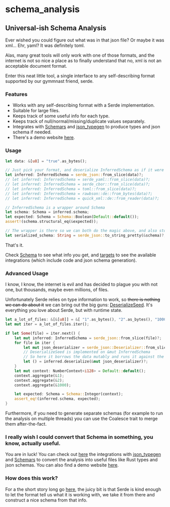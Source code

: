 # schema_analysis

## Universal-ish Schema Analysis

Ever wished you could figure out what was in that json file? Or maybe it was xml... Ehr, yaml?
It was definitely toml.

Alas, many great tools will only work with one of those formats, and the internet is not so
nice a place as to finally understand that no, xml is not an acceptable document format.

Enter this neat little tool, a single interface to any self-describing format supported by
our gymmnast friend, serde.

### Features

- Works with any self-describing format with a Serde implementation.
- Suitable for large files.
- Keeps track of some useful info for each type.
- Keeps track of null/normal/missing/duplicate values separately.
- Integrates with [Schemars](https://github.com/GREsau/schemars) and 
  [json_typegen](https://github.com/evestera/json_typegen) to produce types and json schema if needed.
- There's a demo website [here](https://schema-analysis.com/).

### Usage

```rust
let data: &[u8] = "true".as_bytes();

// Just pick your format, and deserialize InferredSchema as if it were a normal type.
let inferred: InferredSchema = serde_json::from_slice(data)?;
// let inferred: InferredSchema = serde_yaml::from_slice(data)?;
// let inferred: InferredSchema = serde_cbor::from_slice(data)?;
// let inferred: InferredSchema = toml::from_slice(data)?;
// let inferred: InferredSchema = rawbson::de::from_bytes(data)?;
// let inferred: InferredSchema = quick_xml::de::from_reader(data)?;

// InferredSchema is a wrapper around Schema
let schema: Schema = inferred.schema;
let expected: Schema = Schema::Boolean(Default::default());
assert!(schema.structural_eq(&expected));

// The wrapper is there so we can both do the magic above, and also store the data for later
let serialized_schema: String = serde_json::to_string_pretty(&schema)?;
```

That's it.

Check [Schema](schema_analysis/src/schema.rs) to see what info you get, 
and [targets](schema_analysis/src/targets) to see the available integrations (which include code and 
json schema generation).

### Advanced Usage

I know, I know, the internet is evil and has decided to plague you with not one, but thousands,
maybe even millions, of files.

Unfortunately Serde relies on type information to work, so ~~there is nothing we can do about it~~
we can bring out the big guns: [DeserializeSeed](https://docs.serde.rs/serde/de/trait.DeserializeSeed.html).
It's everything you love about Serde, but with runtime state.

```rust
let a_lot_of_files: &[&[u8]] = &[ "1".as_bytes(), "2".as_bytes(), "1000".as_bytes() ];
let mut iter = a_lot_of_files.iter();

if let Some(file) = iter.next() {
    let mut inferred: InferredSchema = serde_json::from_slice(file)?;
    for file in iter {
        let mut json_deserializer = serde_json::Deserializer::from_slice(file);
        // DeserializeSeed is implemented on &mut InferredSchema
        // So here it borrows the data mutably and runs it against the deserializer.
        let () = inferred.deserialize(&mut json_deserializer)?;
    }
    let mut context: NumberContext<i128> = Default::default();
    context.aggregate(&1);
    context.aggregate(&2);
    context.aggregate(&1000);

    let expected: Schema = Schema::Integer(context);
    assert_eq!(inferred.schema, expected);
}
```

Furthermore, if you need to generate separate schemas (for example to run the analysis on multiple
threads) you can use the Coalesce trait to merge them after-the-fact.

### I really wish I could convert that Schema in something, you know, actually useful.

You are in luck! You can check out [here](schema_analysis/src/targets) the integrations with
[json_typegen](https://github.com/evestera/json_typegen) and [Schemars](https://github.com/GREsau/schemars) 
to convert the analysis into useful files like Rust types and json schemas.
You can also find a demo website [here](https://schema-analysis.com/).

### How does this work?

For a the short story long go [here](schema_analysis/src/analysis/mod.rs), the juicy bit is that Serde is kind enough to let
the format tell us what it is working with, we take it from there and construct a nice schema
from that info.
